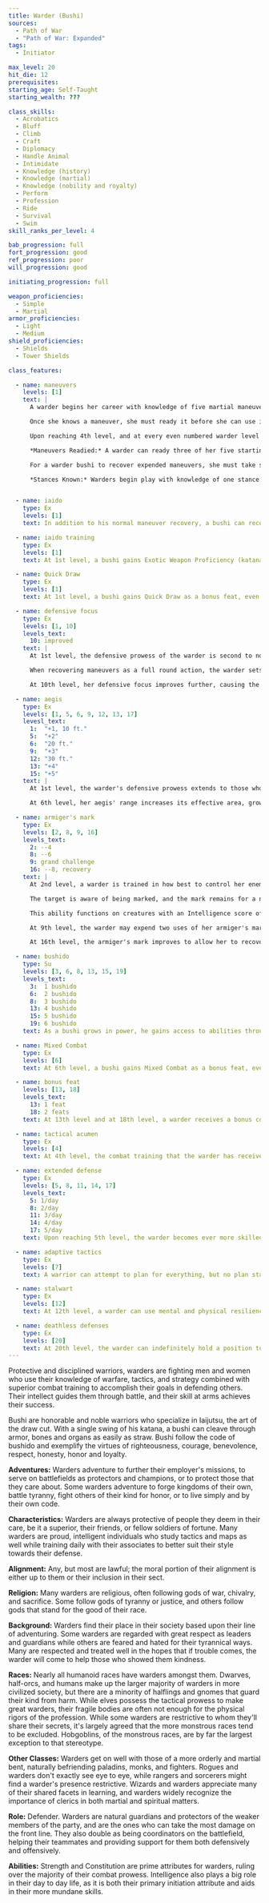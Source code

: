 ```yaml
---
title: Warder (Bushi)
sources:
  - Path of War
  - "Path of War: Expanded"
tags:
  - Initiator

max_level: 20
hit_die: 12
prerequisites:
starting_age: Self-Taught
starting_wealth: ???

class_skills:
  - Acrobatics
  - Bluff
  - Climb
  - Craft
  - Diplomacy
  - Handle Animal
  - Intimidate
  - Knowledge (history)
  - Knowledge (martial)
  - Knowledge (nobility and royalty)
  - Perform
  - Profession
  - Ride
  - Survival
  - Swim
skill_ranks_per_level: 4

bab_progression: full
fort_progression: good
ref_progression: poor
will_progression: good

initiating_progression: full

weapon_proficiencies:
  - Simple
  - Martial
armor_proficiencies:
  - Light
  - Medium
shield_proficiencies:
  - Shields
  - Tower Shields

class_features:

  - name: maneuvers
    levels: [1]
    text: |
      A warder begins her career with knowledge of five martial maneuvers. The disciplines available to her are Broken Blade, Golden Lion, Iron Tortoise, and Primal Fury, and the choice of either Eternal Guardian or Piercing Thunder. She must choose one of her martial disciplines to exchange for the Mithral Current discipline. She gains the associated skill of each of her disciplines as a class skill.

      Once she knows a maneuver, she must ready it before she can use it (see Maneuvers Readied, below). A maneuver usable by warders is considered an extraordinary ability unless otherwise noted in its description. Her maneuvers are not affected by spell resistance, and she does not provoke attacks of opportunity when she initiates one. She learns additional maneuvers at higher levels, as shown on Table: The Warder. The warder must meet a maneuver's prerequisites to learn it.

      Upon reaching 4th level, and at every even numbered warder level after that, she can choose to learn a new maneuver in place of one she already knows. In effect, the warder loses the old maneuver in exchange for the new one. The warder need not replace the old maneuver with a maneuver of the same level. She can choose a new maneuver of any level she likes, as long as she observes her restriction on the highest-level maneuvers she knows. The warder can swap only a single maneuver at any given level. A warder's initiation modifier is Intelligence.

      *Maneuvers Readied:* A warder can ready three of her five starting maneuvers, but as she advances in level and learns more maneuvers, she must choose which maneuvers to ready. She readies her maneuvers by going over battle tactics, through weapon drills, or spending time meditating in prayer for 10 minutes. The maneuvers she chooses remain readied until she decides to repeat this again and change them. Any given maneuver may only be readied once. Warders do not need to sleep or be well rested to ready their maneuvers; any time they spend 10 minutes in practice or meditation, they can change their readied maneuvers. She begins an encounter with all readied maneuvers unexpended, regardless of how many times she may have already used them since she chose them. When the warder initiates a maneuver, she expends it for the current encounter, so each of her readied maneuver can be used once per encounter (until they are recovered, see below).

      For a warder bushi to recover expended maneuvers, she must take stock of her situation to plan for her next movement. By focusing entirely on a defensive position to prepare her next move, she is able to regain maneuvers expended to assist her to victory. By taking a full round action to plan her next move (activating her defensive focus class feature, see below), she recovers a number of expended maneuvers equal to her Intelligence modifier (minimum of 2).

      *Stances Known:* Warders begin play with knowledge of one stance from any discipline open to warders. At the indicated levels (see class table), the warder selects an additional new stance. Unlike maneuvers, stances are not expended, and she does not have to ready them. All the stances she knows are available to her at all times, and she can change the stance she is currently using as a swift action. A stance is an extraordinary ability unless otherwise stated in the stance description. Unlike with maneuvers, the warder cannot learn a new stance at higher levels in place of one she already knows.


  - name: iaido
    type: Ex
    levels: [1]
    text: In addition to his normal maneuver recovery, a bushi can recover his maneuvers by sheathing his blade and taking a brief moment of quiet contemplation. When he sheathes a weapon (normally a move action), he recovers one maneuver. He cannot recover more than one maneuver per round this way, no matter how many weapons he sheathes or how many times he sheathes an individual weapon per round, nor can he use a maneuver in the same round it is recovered in this way. A bushi cannot use this ability to recover a maneuver in the same round in which it was initiated.

  - name: iaido training
    type: Ex
    levels: [1]
    text: At 1st level, a bushi gains Exotic Weapon Proficiency (katana) and Exotic Weapon Proficiency (wakizashi) as bonus feats, even if he does not meet their prerequisites.

  - name: Quick Draw
    type: Ex
    levels: [1]
    text: At 1st level, a bushi gains Quick Draw as a bonus feat, even if he does not meet the prerequisites. In addition, the bushi may sheathe his weapon without provoking attacks of opportunity.

  - name: defensive focus
    type: Ex
    levels: [1, 10]
    levels_text:
      10: improved
    text: |
      At 1st level, the defensive prowess of the warder is second to none, allowing her to focus her actions purely on defending himself and her allies in ways that cannot be replicated. The warder gains the Combat Reflexes feat as a bonus feat, using her Intelligence modifier in place of her Dexterity modifier to determine the number of additional attacks of opportunity she may make each round.

      When recovering maneuvers as a full round action, the warder sets up a defensive perimeter around himself to defend her allies, increasing her threatened area by 5 ft. for every 5 initiator levels she possesses. Until the beginning of her next turn, she may make attacks of opportunity against any opponent in this threatened area that provokes attacks of opportunity. She may move as part of these attacks of opportunity, provided her total movement before her next turn does not exceed her speed (his movement provokes attacks of opportunity as normal). Additionally, while using defensive focus, the warder adds her Intelligence modifier plus her class level to her CMD for the purposes of defending against enemies trying to use the Acrobatics skill to prevent her from getting attacks of opportunity against them.

      At 10th level, her defensive focus improves further, causing the ground within her melee reach to be treated as if it were difficult terrain, hampering her foes' movement around him. If a foe tries to move through a space within her reach, the movement through those squares costs double (x2). Additionally, while using her defensive focus to make an attack of opportunity, her movement does not provoke attacks of opportunity.

  - name: aegis
    type: Ex
    levels: [1, 5, 6, 9, 12, 13, 17]
    levesl_text:
      1:  "+1, 10 ft."
      5:  "+2"
      6:  "20 ft."
      9:  "+3"
      12: "30 ft."
      13: "+4"
      15: "+5"
    text: |
      At 1st level, the warder's defensive prowess extends to those who choose to stay near to him. Allies who are within 10 ft. of the warder's position gain a +1 morale bonus to Armor Class and to Will saves under the warder's defensive aegis, her presence bolstering and shepherding the defenses of her allies. This bonus improves to +2 at 5th level (+3 at 9th level, +4 at 13th level, and +5 at 17th level). The warder does not receive this bonus, but may receive the benefits of this ability from another warder. If the ally cannot see or hear the warder, then the ally does not gain the benefits of this ability (such as if the warder is concealed or invisible).

      At 6th level, her aegis' range increases its effective area, growing to a 20 ft. radius. At 12th level, this increases again to 30 ft.

  - name: armiger's mark
    type: Ex
    levels: [2, 8, 9, 16]
    levels_text:
      2: --4
      8: --6
      9: grand challenge
      16: --8, recovery
    text: |
      At 2nd level, a warder is trained in how best to control her enemies and how they behave in battle, urging them to throw their all against the warder's indomitable armor and unyielding shield. With a sharp blade, a clever taunt, or something that otherwise attracts her foe, the warder can direct the attention of enemies towards himself. Whenever the warder attacks a foe in combat and inflict at least 1 point of damage, as a free action she may mark them as her foe and attempt to continue to force them to engage the warder only. The warder may even mark a foe during an attack of opportunity and may make the free action to do so, even though it is not her turn. The warder may only maintain a number of marks equal to 3 + her Intelligence modifier at a time, and she may make a number of marks per day equal to 1⁄2 warder level + Intelligence modifier.

      The target is aware of being marked, and the mark remains for a number of rounds equal to the warder's Intelligence modifier (minimum of 1). Marked targets suffer a --4 penalty to attack rolls against foes that are not the warder, and arcane spellcasters suffer an increase in arcane spell failure of 10% + 1% per two warder levels until the mark expires.  At 8th level, this penalty increases to --6, and it increases again to --8 at 16th level.

      This ability functions on creatures with an Intelligence score of 1 or more, allowing her to mark animals and other beasts as well as sentient beings, but not mindless creatures such as skeletons. Multiple armiger's marks overlap rather than stacking.

      At 9th level, the warder may expend two uses of her armiger's mark to make a grand challenge to all enemies within a 30 ft. radius and mark them with her words alone. Creatures affected must make a Will save (DC 10 + 1⁄2 warder level + Intelligence modifier) against the warder's mark ability or suffer the penalties of being marked for a number of rounds equal to the warder's Intelligence modifier. This does not count against her normal marking limit. This is a language-dependent ability and does not effect creatures of less than 1 Intelligence.

      At 16th level, the armiger's mark improves to allow her to recover an expended maneuver whenever she reduces a marked opponent's hit points to 0 or less (this can only trigger once per marked opponent).

  - name: bushido
    type: Su
    levels: [3, 6, 8, 13, 15, 19]
    levels_text:
      3:  1 bushido
      6:  2 bushido
      8:  3 bushido
      13: 4 bushido
      15: 5 bushido
      19: 6 bushido
    text: As a bushi grows in power, he gains access to abilities through the refinement of his spirit and his weapon by adhering to the principles of bushido. A warder bushi selects a [bushido](/bushido/) to gain at 3rd, 6th, 8th, 13th, 15th, and 19th levels.

  - name: Mixed Combat
    type: Ex
    levels: [6]
    text: At 6th level, a bushi gains Mixed Combat as a bonus feat, even if he does not meet the prerequisites. In addition, the bushi is considered to be threatening all adjacent squares even if his weapon is sheathed, and can draw his weapon when making any attack (including attacks of opportunity).

  - name: bonus feat
    levels: [13, 18]
    levels_text:
      13: 1 feat
      18: 2 feats
    text: At 13th level and at 18th level, a warder receives a bonus combat or teamwork feat. She must meet all prerequisites for these feats.

  - name: tactical acumen
    type: Ex
    levels: [4]
    text: At 4th level, the combat training that the warder has received hones her reflexes. Through her knowledge of tactics, training manuals, and lessons in the histories of war, her wits aid her when her agility may be impaired by her heavy armor. The warder may add her Intelligence modifier to her Reflex saves and to her initiative in place of her Dexterity modifier (using the higher of the two bonuses).

  - name: extended defense
    type: Ex
    levels: [5, 8, 11, 14, 17]
    levels_text:
      5: 1/day
      8: 2/day
      11: 3/day
      14: 4/day
      17: 5/day
    text: Upon reaching 5th level, the warder becomes ever more skilled at adapting to the flow of combat. Once per day, the warder may activate Extended Defense as an immediate action. When she does, the character chooses a counter she has readied; she may initiate that counter as a free action (even on another's turn) at will until the beginning of her next turn. At the beginning of her next turn, the chosen counter is expended. Every three levels beyond this (8th, 11th, 14th, and 17th levels), she may use this ability an additional time per day.

  - name: adaptive tactics
    type: Ex
    levels: [7]
    text: A warrior can attempt to plan for everything, but no plan stands against the heat of battle if there is no room for adaptation. At 7th level, the warder can expend one use of her armiger's mark ability as a full-round action to expend up to her Intelligence modifier in readied maneuvers, then instantly ready an equal amount of maneuvers. The warder may not replace expended maneuvers using this ability; any maneuver she is re-preparing with this ability must be unexpended to be exchanged. She may choose from any of her known maneuvers.

  - name: stalwart
    type: Ex
    levels: [12]
    text: At 12th level, a warder can use mental and physical resiliency to avoid certain attacks. If she makes a successful Fortitude or Will saving throw against an attack that has a reduced effect on a successful save, she instead avoids the effect entirely. A helpless warder does not gain the benefit of the stalwart ability.

  - name: deathless defenses
    type: Ex
    levels: [20]
    text: At 20th level, the warder can indefinitely hold a position to protect her allies, even if it may cost her her life. The warder must expend two uses of her armiger's mark ability as an immediate action to activate her deathless defenses. While this ability is active, the warder is capable of maintaining her defensive focus as a move action (but recovers no maneuvers unless she spends a full round to recover) but gains the full bonuses of her defensive focus. Additionally, she receives the benefits of her aegis ability as well. She is unable to die from hit point damage while this effect is in use. She may maintain the use of this ability each round at the cost of one use of her armiger's mark ability, or she may end it as a free action. Abilities or effects that don't inflict hit point damage, such as energy drain or ability damage, can still kill the warder. While this effect is in use, she is immune to mind-affecting abilities, as her focus prevents any from tampering with her mind. Once this ability ends, either voluntarily or if the character runs out uses of armiger's mark (assuming she is not dead), the warder is exhausted and must rest a full 8 hours to recover.
---
```


Protective and disciplined warriors, warders are fighting men and women who use their knowledge of warfare, tactics, and strategy combined with superior combat training to accomplish their goals in defending others. Their intellect guides them through battle, and their skill at arms achieves their success.

Bushi are honorable and noble warriors who specialize in Iaijutsu, the art of the draw cut. With a single swing of his katana, a bushi can cleave through armor, bones and organs as easily as straw. Bushi follow the code of bushido and exemplify the virtues of righteousness, courage, benevolence, respect, honesty, honor and loyalty.

**Adventures:** Warders adventure to further their employer's missions, to serve on battlefields as protectors and champions, or to protect those that they care about. Some warders adventure to forge kingdoms of their own, battle tyranny, fight others of their kind for honor, or to live simply and by their own code.

**Characteristics:** Warders are always protective of people they deem in their care, be it a superior, their friends, or fellow soldiers of fortune. Many warders are proud, intelligent individuals who study tactics and maps as well while training daily with their associates to better suit their style towards their defense.

**Alignment:** Any, but most are lawful; the moral portion of their alignment is either up to them or their inclusion in their sect.

**Religion:** Many warders are religious, often following gods of war, chivalry, and sacrifice. Some follow gods of tyranny or justice, and others follow gods that stand for the good of their race.

**Background:** Warders find their place in their society based upon their line of adventuring. Some warders are regarded with great respect as leaders and guardians while others are feared and hated for their tyrannical ways. Many are respected and treated well in the hopes that if trouble comes, the warder will come to help those who showed them kindness.

**Races:** Nearly all humanoid races have warders amongst them. Dwarves, half-orcs, and humans make up the larger majority of warders in more civilized society, but there are a minority of halflings and gnomes that guard their kind from harm. While elves possess the tactical prowess to make great warders, their fragile bodies are often not enough for the physical rigors of the profession. While some warders are restrictive to whom they'll share their secrets, it's largely agreed that the more monstrous races tend to be excluded. Hobgoblins, of the monstrous races, are by far the largest exception to that stereotype.

**Other Classes:** Warders get on well with those of a more orderly and martial bent, naturally befriending paladins, monks, and fighters. Rogues and warders don't exactly see eye to eye, while rangers and sorcerers might find a warder's presence restrictive. Wizards and warders appreciate many of their shared facets in learning, and warders widely recognize the importance of clerics in both martial and spiritual matters.

**Role:** Defender. Warders are natural guardians and protectors of the weaker members of the party, and are the ones who can take the most damage on the front line. They also double as being coordinators on the battlefield, helping their teammates and providing support for them both defensively and offensively.

**Abilities:** Strength and Constitution are prime attributes for warders, ruling over the majority of their combat prowess. Intelligence also plays a big role in their day to day life, as it is both their primary initiation attribute and aids in their more mundane skills.

